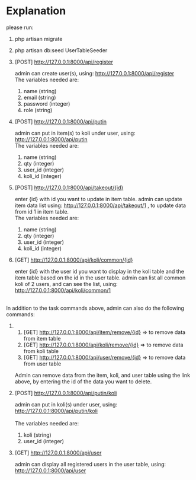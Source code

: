 <h1>Explanation</h1>

please run:

1. php artisan migrate
2. php artisan db:seed UserTableSeeder

1. [POST] http://127.0.0.1:8000/api/register
   
   admin can create user(s), using: http://127.0.0.1:8000/api/register 
   </br> The variables needed are:
   1. name (string)
   2. email (string)
   3. password (integer)
   4. role (string)
2. [POST] http://127.0.0.1:8000/api/putin

   admin can put in item(s) to koli under user, using: http://127.0.0.1:8000/api/putin 
   </br>The variables needed are:
   1. name (string)
   2. qty (integer)
   3. user_id (integer)
   4. koli_id (integer)
3. [POST] http://127.0.0.1:8000/api/takeout/{id}

   enter {id} with id you want to update in item table.
   admin can update item data list using: http://127.0.0.1:8000/api/takeout/1 , to update data from id 1 in item table. 
   </br>The variables needed are:
   1. name (string)
   2. qty (integer)
   3. user_id (integer)
   4. koli_id (integer)
   
4. [GET] http://127.0.0.1:8000/api/koli/common/{id}

   enter {id} with the user id you want to display in the koli table and the item table based on the id in the user table.
   admin can list all common koli of 2 users, and can see the list, using: http://127.0.0.1:8000/api/koli/common/1 
   
 </br>
 In addition to the task commands above, admin can also do the following commands:
 
 1. 1. [GET] http://127.0.0.1:8000/api/item/remove/{id} => to remove data from item table
    2. [GET] http://127.0.0.1:8000/api/koli/remove/{id} => to remove data from koli table
    3. [GET] http://127.0.0.1:8000/api/user/remove/{id} => to remove data from user table
   
    Admin can remove data from the item, koli, and user table using the link above, by entering the id of the data you want to delete.
 
 2. [POST]  http://127.0.0.1:8000/api/putin/koli
 
    admin can put in koli(s) under user, using: http://127.0.0.1:8000/api/putin/koli  
    </br>The variables needed are:
    1. koli (string)
    2. user_id (integer)

 3. [GET] http://127.0.0.1:8000/api/user
 
    admin can display all registered users in the user table, using: http://127.0.0.1:8000/api/user
 
   
